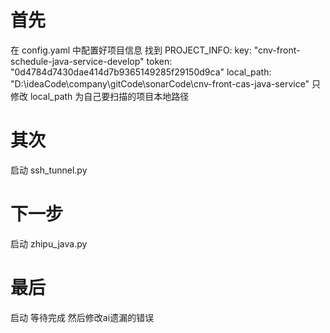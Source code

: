 # 首先 
 在 config.yaml 中配置好项目信息 找到 
 PROJECT_INFO:
  key: "cnv-front-schedule-java-service-develop"
  token: "0d4784d7430dae414d7b9365149285f29150d9ca"
  local_path: "D:\\ideaCode\\company\\gitCode\\sonarCode\\cnv-front-cas-java-service"
  只修改 local_path 为自己要扫描的项目本地路径
# 其次
 启动 ssh_tunnel.py
# 下一步
 启动 zhipu_java.py
# 最后
 启动 等待完成 然后修改ai遗漏的错误